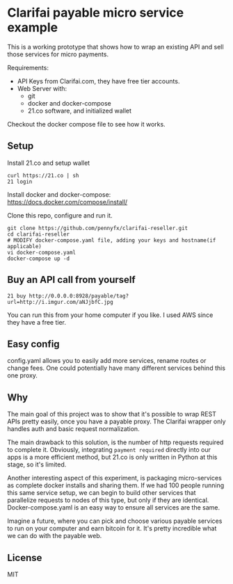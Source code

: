# Clarifai payable micro service example

This is a working prototype that shows how to wrap an existing API and sell those services for micro payments.

Requirements:
- API Keys from Clarifai.com, they have free tier accounts.
- Web Server with:
  - git
  - docker and docker-compose
  - 21.co software, and initialized wallet

Checkout the docker compose file to see how it works.

## Setup

Install 21.co and setup wallet
```
curl https://21.co | sh
21 login
```

Install docker and docker-compose:  https://docs.docker.com/compose/install/

Clone this repo, configure and run it.
```
git clone https://github.com/pennyfx/clarifai-reseller.git
cd clarifai-reseller
# MODIFY docker-compose.yaml file, adding your keys and hostname(if applicable)
vi docker-compose.yaml
docker-compose up -d
```

## Buy an API call from yourself
```
21 buy http://0.0.0.0:8928/payable/tag?url=http://i.imgur.com/aNJjbfC.jpg
```

You can run this from your home computer if you like.  I used AWS since they have a free tier.

## Easy config

config.yaml allows you to easily add more services, rename routes or change fees.  One could potentially have many different services behind this one proxy.

## Why

The main goal of this project was to show that it's possible to wrap REST APIs pretty easily, once you have a payable proxy.  The Clarifai wrapper only handles auth and basic request normalization.

The main drawback to this solution, is the number of http requests required to complete it.   Obviously, integrating `payment required` directly into our apps is a more efficient method, but 21.co is only written in Python at this stage, so it's limited.

Another interesting aspect of this experiment, is packaging micro-services as complete docker installs and sharing them. If we had 100 people running this same service setup, we can begin to build other services that parallelize requests to nodes of this type, but only if they are identical. Docker-compose.yaml is an easy way to ensure all services are the same.

Imagine a future, where you can pick and choose various payable services to run on your computer and earn bitcoin for it.   It's pretty incredible what we can do with the payable web.

## License

MIT

